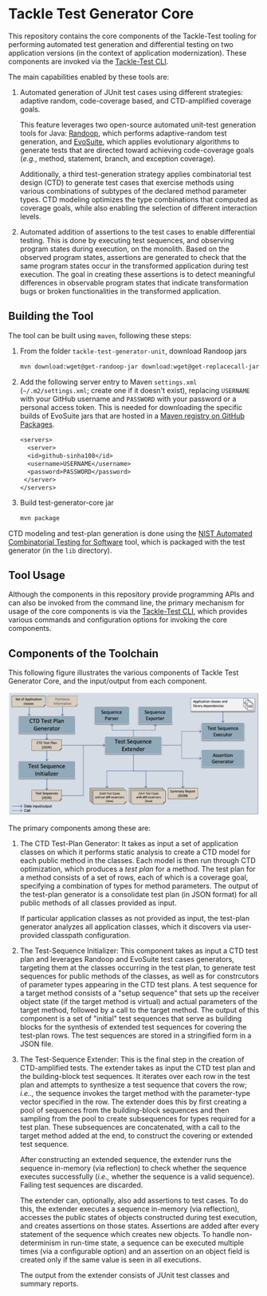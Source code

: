 # Tackle Test Generator Core

This repository contains the core components of the Tackle-Test tooling for performing automated test generation and differential testing on two application versions (in the context of application modernization). These components are invoked via the [Tackle-Test CLI](https://github.com/konveyor/tackle-test-generator-cli).

The main capabilities enabled by these tools are:

1. Automated generation of JUnit test cases using different strategies: adaptive random, code-coverage based, and CTD-amplified coverage goals.

    This feature leverages two open-source automated unit-test generation tools for Java: [Randoop](https://randoop.github.io/randoop/), which performs adaptive-random test generation, and [EvoSuite](https://www.evosuite.org/), which applies evolutionary algorithms to generate tests that are directed toward achieving code-coverage goals (_e.g._, method, statement, branch, and exception coverage).

    Additionally, a third test-generation strategy applies combinatorial test design (CTD) to generate test cases that exercise methods using various combinations of subtypes of the declared method parameter types. CTD modeling optimizes the type combinations that computed as coverage goals, while also enabling the selection of different interaction levels.

2. Automated addition of assertions to the test cases to enable differential testing. This is done by executing test sequences, and observing program states during execution, on the monolith. Based on the observed program states, assertions are generated to check that the same program states occur in the transformed application during test execution. The goal in creating these assertions is to detect meaningful differences in observable program states that indicate transformation bugs or broken functionalities in the transformed application.

## Building the Tool

The tool can be built using `maven`, following these steps:

1. From the folder `tackle-test-generator-unit`, download Randoop jars
   ```dtd
   mvn download:wget@get-randoop-jar download:wget@get-replacecall-jar
   ```

2. Add the following server entry to Maven `settings.xml` (`~/.m2/settings.xml`; create one if
   it doesn't exist), replacing `USERNAME` with your GitHub username and `PASSWORD` with your
   password or a personal access token. This is needed for downloading the specific builds of
   EvoSuite jars that are hosted in a [Maven registry on GitHub Packages](https://github.com/sinha108/maven-packages/packages).
   ```
   <servers>
     <server>
     <id>github-sinha108</id>
     <username>USERNAME</username>
     <password>PASSWORD</password>
    </server>
   </servers>
   ```

3. Build test-generator-core jar
   ```dtd
   mvn package
   ```
CTD modeling and test-plan generation is done using the [NIST Automated Combinatorial Testing for Software](https://csrc.nist.gov/projects/automated-combinatorial-testing-for-software) tool, which is packaged with the test generator (in the `lib` directory).

## Tool Usage

Although the components in this repository provide programming APIs and can also be invoked from the command line, the primary mechanism for usage of the core components is via the [Tackle-Test CLI](https://github.com/konveyor/tackle-test-generator-cli), which provides various commands and configuration options for invoking the core
components.

## Components of the Toolchain

This following figure illustrates the various components of Tackle Test Generator Core, and the input/output from each component.

![](./doc/image/tackle-testgen-core-arch.png)

The primary components among these are:

1. The CTD Test-Plan Generator: It takes as input a set of application classes on which it performs static analysis to create a CTD model for each public method in the classes. Each model is then run through CTD optimization, which produces a _test plan_ for a method. The test plan for a method consists of a set of rows, each of which is a coverage goal, specifying a combination of types for method parameters. The output of the test-plan generator is a consolidate test plan (in JSON format) for all public methods of all classes provided as input.

    If particular application classes as not provided as input, the test-plan generator analyzes all application classes, which it discovers via user-provided classpath configuration.

2. The Test-Sequence Initializer: This component takes as input a CTD test plan and leverages Randoop and EvoSuite test cases generators, targeting them at the classes occurring in the test plan, to generate test sequences for public methods of the classes, as well as for constrcutors of parameter types appearing in the CTD test plans. A test sequence for a target method consists of a "setup sequence" that sets up the receiver object state (if the target method is virtual) and actual parameters of the target method, followed by a call to the target method. The output of this component is a set of "initial" test sequences that serve as building blocks for the synthesis of extended test sequences for covering the test-plan rows. The test sequences are stored in a stringified form in a JSON file.

3. The Test-Sequence Extender: This is the final step in the creation of CTD-amplified tests. The extender takes as input the CTD test plan and the building-block test sequences. It iterates over each row in the test plan and attempts to synthesize a test sequence that covers the row; _i.e..,_ the sequence invokes the target method with the parameter-type vector specified in the row. The extender does this by first creating a pool of sequences from the building-block sequences and then sampling from the pool to create subsequences for types required for a test plan. These subsequences are concatenated, with a call to the target method added at the end, to construct the covering or extended test sequence.

    After constructing an extended sequence, the extender runs the sequence in-memory (via reflection) to check whether the sequence executes successfully (_i.e.,_ whether the sequence is a valid sequence). Failing test sequences are discarded.

    The extender can, optionally, also add assertions to test cases. To do this, the extender executes a sequence in-memory (via reflection), accesses the public states of objects constructed during test execution, and creates assertions on those states. Assertions are added after every statement of the sequence which creates new objects. To handle non-determinism in run-time state, a sequence can be executed multiple times (via a configurable option) and an assertion on an object field is created only if the same value is seen in all executions.

    The output from the extender consists of JUnit test classes and summary reports.
